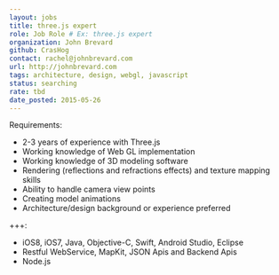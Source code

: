 ```yaml
---
layout: jobs
title: three.js expert
role: Job Role # Ex: three.js expert
organization: John Brevard
github: CrasHog
contact: rachel@johnbrevard.com
url: http://johnbrevard.com
tags: architecture, design, webgl, javascript
status: searching 
rate: tbd
date_posted: 2015-05-26
---
```


Requirements:
- 2-3 years of experience with Three.js
- Working knowledge of Web GL implementation 
- Working knowledge of 3D modeling software 
- Rendering (reflections and refractions effects) and texture mapping skills
- Ability to handle camera view points
- Creating model animations
- Architecture/design background or experience preferred 

+++:
- iOS8, iOS7, Java, Objective-C, Swift, Android Studio, Eclipse
- Restful WebService, MapKit, JSON Apis and Backend Apis
- Node.js
